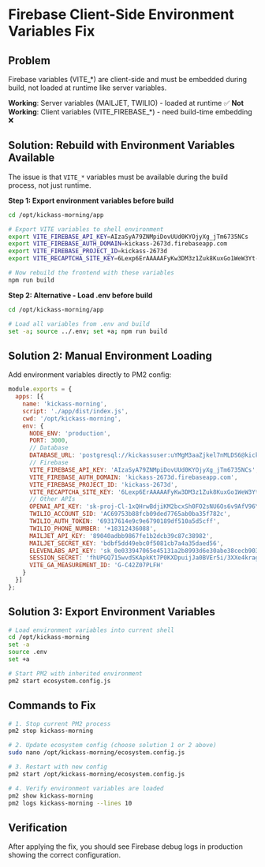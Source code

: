 # Firebase Client-Side Environment Variables Fix

## Problem
Firebase variables (VITE_*) are client-side and must be embedded during build, not loaded at runtime like server variables.

**Working**: Server variables (MAILJET, TWILIO) - loaded at runtime ✅
**Not Working**: Client variables (VITE_FIREBASE_*) - need build-time embedding ❌

## Solution: Rebuild with Environment Variables Available

The issue is that `VITE_*` variables must be available during the build process, not just runtime.

**Step 1: Export environment variables before build**

```bash
cd /opt/kickass-morning/app

# Export VITE variables to shell environment
export VITE_FIREBASE_API_KEY=AIzaSyA79ZNMpiDovUUd0KYOjyXg_jTm6735NCs
export VITE_FIREBASE_AUTH_DOMAIN=kickass-2673d.firebaseapp.com
export VITE_FIREBASE_PROJECT_ID=kickass-2673d
export VITE_RECAPTCHA_SITE_KEY=6Lexp6ErAAAAAFyKw3DM3z1Zuk8KuxGo1WeW3Yt-

# Now rebuild the frontend with these variables
npm run build
```

**Step 2: Alternative - Load .env before build**

```bash
cd /opt/kickass-morning/app

# Load all variables from .env and build
set -a; source ../.env; set +a; npm run build
```

## Solution 2: Manual Environment Loading

Add environment variables directly to PM2 config:

```javascript
module.exports = {
  apps: [{
    name: 'kickass-morning',
    script: './app/dist/index.js',
    cwd: '/opt/kickass-morning',
    env: {
      NODE_ENV: 'production',
      PORT: 3000,
      // Database
      DATABASE_URL: 'postgresql://kickassuser:uYMgM3aaZjkel7nMLDS6@kickass-morning-db.cbsci0wy027n.us-east-2.rds.amazonaws.com:5432/kickassmorning?sslmode=require&sslcert=disable',
      // Firebase
      VITE_FIREBASE_API_KEY: 'AIzaSyA79ZNMpiDovUUd0KYOjyXg_jTm6735NCs',
      VITE_FIREBASE_AUTH_DOMAIN: 'kickass-2673d.firebaseapp.com',
      VITE_FIREBASE_PROJECT_ID: 'kickass-2673d',
      VITE_RECAPTCHA_SITE_KEY: '6Lexp6ErAAAAAFyKw3DM3z1Zuk8KuxGo1WeW3Yt-',
      // Other APIs
      OPENAI_API_KEY: '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',
      TWILIO_ACCOUNT_SID: 'AC69753b88fcb09ded7765ab0ba35f782c',
      TWILIO_AUTH_TOKEN: '69317614e9c9e6790189df510a5d5cff',
      TWILIO_PHONE_NUMBER: '+18312436088',
      MAILJET_API_KEY: '89040adbb9867fe1b2dcb39c87c38982',
      MAILJET_SECRET_KEY: 'bdbf5dd49ebc0f5081cb7a4a35daed56',
      ELEVENLABS_API_KEY: 'sk_0e033947065e45131a2b8993d6e30abe38cecb903cfd154e',
      SESSION_SECRET: 'fhUPGQ715wvdSKApkKt7P0KXDpuijJa0BVEr5i/3XXe4kragziyms6C9yM9+spUnKXbffrYA46qw8o4AKDI/Vw==',
      VITE_GA_MEASUREMENT_ID: 'G-C42Z07PLFH'
    }
  }]
};
```

## Solution 3: Export Environment Variables

```bash
# Load environment variables into current shell
cd /opt/kickass-morning
set -a
source .env
set +a

# Start PM2 with inherited environment
pm2 start ecosystem.config.js
```

## Commands to Fix

```bash
# 1. Stop current PM2 process
pm2 stop kickass-morning

# 2. Update ecosystem config (choose solution 1 or 2 above)
sudo nano /opt/kickass-morning/ecosystem.config.js

# 3. Restart with new config
pm2 start /opt/kickass-morning/ecosystem.config.js

# 4. Verify environment variables are loaded
pm2 show kickass-morning
pm2 logs kickass-morning --lines 10
```

## Verification

After applying the fix, you should see Firebase debug logs in production showing the correct configuration.